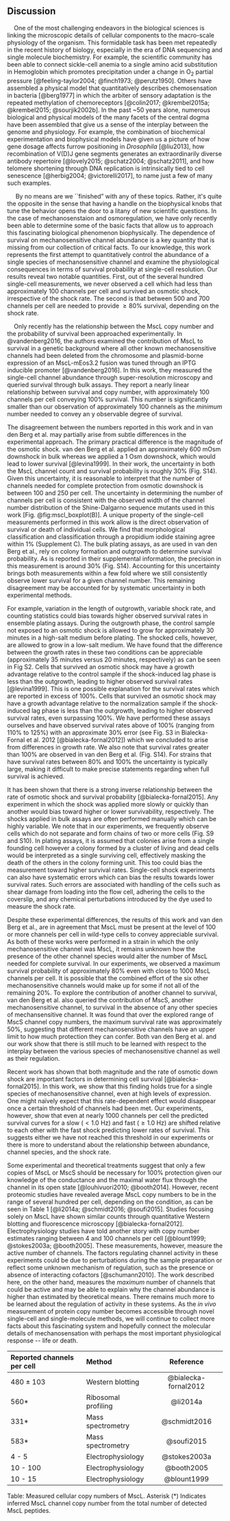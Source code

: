 
## Discussion

&nbsp;&nbsp;&nbsp;&nbsp;One of the most challenging endeavors in the
biological sciences is linking the microscopic details of cellular components
to the macro-scale physiology of the organism. This formidable task has been
met repeatedly in the recent history of biology, especially in the era of DNA
sequencing and single molecule biochemistry. For example, the scientific
community has been able to connect sickle-cell anemia to a single amino acid
substitution in Hemoglobin which promotes precipitation under a change in
O$_2$ partial pressure [@feeling-taylor2004; @finch1973; @perutz1950]. Others
have assembled a physical model that quantitatively describes chemosensation
in bacteria [@berg1977] in which the arbiter of sensory adaptation is the
repeated methylation of chemoreceptors [@colin2017; @krembel2015a;
@krembel2015; @sourjik2002b]. In the past ~50 years alone, numerous biological
and physical models of the many facets of the central dogma have been
assembled that give us a sense of the interplay between the genome and
physiology. For example, the combination of biochemical experimentation and
biophysical models have given us a picture of how gene dosage affects furrow
positioning in *Drosophila* [@liu2013], how recombination of V(D)J gene
segments generates an extraordinarily diverse antibody repertoire
[@lovely2015; @schatz2004; @schatz2011], and how telomere shortening through
DNA replication is intrinsically tied to cell senescence [@herbig2004;
@victorelli2017], to name just a few of many such examples.

&nbsp;&nbsp;&nbsp;&nbsp; By no means are we ``finished” with any of these
topics. Rather, it's quite the opposite in the sense that having a handle on
the biophysical knobs that tune the behavior opens the door to a litany of
new scientific questions. In the case of mechanosenstaion and osmoregulation,
we have only recently been able to determine some of the basic facts that
allow us to approach this fascinating biological phenomenon biophysically.
The dependence of survival on mechanosensitive channel abundance is a key
quantity that is missing from our collection of critical facts. To our
knowledge, this work represents the first attempt to quantitatively control
the abundance of a single species of mechanosensitive channel and examine the
physiological consequences in terms of survival probability at single-cell
resolution. Our results reveal two notable quantities. First, out of the
several hundred single-cell measurements, we never observed a cell which had
less than approximately 100 channels per cell and survived an osmotic shock,
irrespective of the shock rate. The second is that between 500 and 700
channels per cell are needed to provide $\geq 80\%$ survival, depending on
the shock rate.

&nbsp;&nbsp;&nbsp;&nbsp;Only recently has the relationship between the MscL
copy number and the probability of survival been approached experimentally.
In @vandenberg2016, the authors examined the contribution of MscL
to survival in a genetic background where all other known mechanosensitive
channels had been deleted from the chromosome and plasmid-borne expression of
an MscL-mEos3.2 fusion was tuned through an IPTG inducible promoter
[@vandenberg2016]. In this work, they measured the single-cell channel
abundance through super-resolution microscopy and queried survival through
bulk assays. They report a nearly linear relationship between survival and
copy number, with approximately 100 channels per cell conveying 100%
survival. This number is significantly smaller than our observation of
approximately 100 channels as the *minimum* number needed to convey an  y
observable degree of survival.

The disagreement between the numbers reported in this work and in van den
Berg et al. may partially arise from subtle differences in the experimental
approach. The primary practical difference is the magnitude of the osmotic
shock. van den Berg et al. applied an approximately 600 mOsm downshock in
bulk whereas we applied a 1 Osm downshock, which would lead to lower survival
[@levina1999]. In their work, the uncertainty in both the MscL channel count
and survival probability is roughly 30% (Fig. S14). Given this uncertainty,
it is reasonable to interpret that the number of channels needed for complete
protection from osmotic downshock is between 100 and 250 per cell. The
uncertainty in determining the number of channels per cell is consistent with
the observed width of the channel number distribution of the Shine-Dalgarno
sequence mutants used in this work [Fig. @fig:mscl_boxplot(B)]. A unique
property of the single-cell measurements performed in this work allow is the
direct observation of survival or death of individual cells. We find that
morphological classification and classification through a propidium iodide
staining agree within 1% (Supplement C). The bulk plating assays, as are used
in van den Berg et al., rely on colony formation and outgrowth to determine
survival probability. As is reported in their supplemental information, the
precision in this measurement is around 30% (Fig. S14). Accounting for this
uncertainty brings both measurements within a few fold where we still
consistently observe lower survival for a given channel number. This
remaining disagreement may be accounted for by systematic uncertainty in both
experimental methods.

For example, variation in the length of outgrowth, variable shock rate, and
counting statistics could bias towards higher observed survival rates in
ensemble plating assays. During the outgrowth phase, the control sample not
exposed to an osmotic shock is allowed to grow for approximately 30 minutes
in a high-salt medium before plating. The shocked cells, however, are allowed
to grow in a low-salt medium. We have found that the difference between the
growth rates in these two conditions can be appreciable (approximately 35
minutes versus 20 minutes, respectively) as can be seen in Fig S2. Cells that
survived an osmotic shock may have a growth advantage relative to the control
sample if the shock-induced lag phase is less than the outgrowth, leading to
higher observed survival rates [@levina1999]. This is one possible
explanation for the survival rates which are reported in excess of 100%.
Cells that survived an osmotic shock may have a growth advantage relative to
the normalization sample if the shock-induced lag phase is less than the
outgrowth, leading to higher observed survival rates, even surpassing 100%.
We have performed these assays ourselves and have observed survival rates
above of 100% (ranging from 110% to 125%) with an approximate 30% error (see
Fig. S3 in Bialecka-Fornal et al. 2012 [@bialecka-fornal2012]) which we
concluded to arise from differences in growth rate. We also note that
survival rates greater than 100% are observed in van den Berg et al. (Fig.
S14). For strains that have survival rates between 80% and 100% the
uncertainty is typically large, making it difficult to make precise
statements regarding when full survival is achieved.
 
It has been shown that there is a strong inverse relationship between the
rate of osmotic shock and survival probability [@bialecka-fornal2015]. Any
experiment in which the shock was applied more slowly or quickly than another
would bias toward higher or lower survivability, respectively. The shocks
applied in bulk assays are often performed manually which can be highly
variable. We note that in our experiments, we frequently observe cells which
do not separate and form chains of two or more cells (Fig. S9 and S10). In
plating assays, it is assumed that colonies arise from a single founding cell
however a colony formed by a cluster of living and dead cells would be
interpreted as a single surviving cell, effectively masking the death of the
others in the colony forming unit. This too could bias the measurement toward
higher survival rates. Single-cell shock experiments can also have systematic
errors which can bias the results towards lower survival rates. Such errors
are associated with handling of the cells such as shear damage from loading
into the flow cell, adhering the cells to the coverslip, and any chemical
perturbations introduced by the dye used to measure the shock rate.

Despite these experimental differences, the results of this work and van den
Berg et al., are in agreement that MscL must be present at the level of 100
or more channels per cell in wild-type cells to convey appreciable survival.
As both of these works were performed in a strain in which the only
mechanosensitive channel was MscL, it remains unknown how the presence of the
other channel species would alter the number of MscL needed for complete
survival. In our experiments, we observed a maximum survival probability of
approximately 80\% even with close to 1000 MscL channels per cell. It is
possible that the combined effort of the six other mechanosensitive channels
would make up for some if not all of the remaining 20\%. To explore the
contribution of another channel to survival, van den Berg et al. also queried
the contribution of MscS, another mechanosensitive channel, to survival in
the absence of any other species of mechansensitive channel. It was found
that over the explored range of MscS channel copy numbers, the maximum
survival rate was approximately 50\%, suggesting that different
mechanosensitive channels have an upper limit to how much protection they can
confer. Both van den Berg et al. and our work show that there is still much
to be learned with respect to the interplay between the various species of
mechanosensitive channel as well as their regulation.

Recent work has shown that both magnitude and the rate of osmotic down shock
are important factors in determining cell survival [@bialecka-fornal2015]. In
this work, we show that this finding holds true for a single species of
mechanosensitive channel, even at high levels of expression. One might
naïvely expect that this rate-dependent effect would disappear once a certain
threshold of channels had been met. Our experiments, however, show that even
at nearly 1000 channels per cell the predicted survival curves for a slow ($<
1.0$ Hz) and fast ($\geq 1.0$ Hz) are shifted relative to each other with the
fast shock predicting lower rates of survival. This suggests either we have
not reached this threshold in our experiments or there is more to understand
about the relationship between abundance, channel species, and the shock
rate.

Some experimental and theoretical treatments suggest that only a few copies
of MscL or MscS should be necessary for 100% protection given our knowledge
of the conductance and the maximal water flux through the channel in its open
state [@louhivuori2010; @booth2014]. However, recent proteomic studies have
revealed average MscL copy numbers to be in the range of several hundred per
cell, depending on the condition, as can be seen in Table 1 [@li2014a;
@schmidt2016; @soufi2015]. Studies focusing solely on MscL have shown similar
counts through quantitative Western blotting and fluorescence microscopy
[@bialecka-fornal2012]. Electrophysiology studies have told another story
with copy number estimates ranging between 4 and 100 channels per cell
[@blount1999; @stokes2003a; @booth2005]. These measurements, however, measure
the active number of channels. The factors regulating channel activity in
these experiments could be due to perturbations during the sample preparation
or reflect some unknown mechanism of regulation, such as the presence or
absence of interacting cofactors [@schumann2010]. The work described here, on
the other hand, measures the *maximum* number of channels that could be
active and may be able to explain why the channel abundance is higher than
estimated by theoretical means. There remains much more to be learned about
the regulation of activity in these systems. As the *in vivo* measurement of
protein copy number becomes accessible through novel single-cell and
single-molecule methods, we will continue to collect more facts about this
fascinating system and hopefully connect the molecular details of
mechanosensation with perhaps the most important physiological response --
life or death.

| Reported channels per cell | Method  | Reference |
|:---|:---|:---:|
| 480 ± 103 | Western blotting   | @bialecka-fornal2012 |
|  560\* |  Ribosomal profiling  | @li2014a|
| 331\* | Mass spectrometry  | @schmidt2016|
| 583\* | Mass spectrometry  | @soufi2015|
| 4 - 5 | Electrophysiology  | @stokes2003a|
| 10 - 100 | Electrophysiology  | @booth2005|
|10 - 15 | Electrophysiology | @blount1999|
Table: Measured cellular copy numbers of MscL. Asterisk (\*) Indicates
inferred MscL channel copy number from the total number of detected MscL
peptides.
